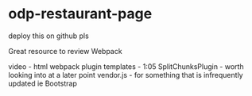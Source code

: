 # odp-restaurant-page

deploy this on github pls

Great resource to review Webpack

video - html webpack plugin templates - 1:05
SplitChunksPlugin - worth looking into at a later point
vendor.js - for something that is infrequently updated ie Bootstrap